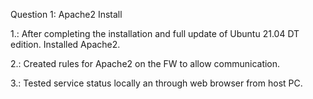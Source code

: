 Question 1: Apache2 Install<br>

1.: After completing the installation and full update of Ubuntu 21.04 DT edition. Installed Apache2.<br>

2.: Created rules for Apache2 on the FW to allow communication.<br>

3.: Tested service status locally an through web browser from host PC.<br>

